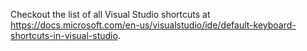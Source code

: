 ﻿Checkout the list of all Visual Studio shortcuts at https://docs.microsoft.com/en-us/visualstudio/ide/default-keyboard-shortcuts-in-visual-studio.